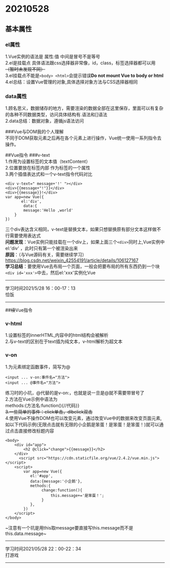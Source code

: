 # 20210528
## 基本属性
### el属性
1.Vue实例的语法是 属性:值 中间是冒号不是等号  
2.el是挂载点 具体语法跟css选择器非常像，id，class，标签选择器都可以用 ~~（暂时未发现不同）~~  
3.el挂载点不能是`<body> <html>`会提示错误**Do not mount Vue to body or html**  
4.el总结：设置Vue管理的对象,具体选择对象方法与CSS选择器相同  

### data属性
1.顾名思义，数据储存的地方，需要渲染的数据全部在这里保存，里面可以有复杂的各种不同数据类型，访问具体结构有.语法和[]语法  
2.data总结：数据对象，遵循js语法访问  

###Vue与DOM我的个人理解  
不同于DOM获取元素之后再在各个元素上进行操作，Vue统一使用一系列指令去操作。  

##Vue指令
###v-text  
1.作用为设置标签的文本值（textContent）  
2.位置要放在标签内部 作为标签的一个属性  
3.两个插值表达式和一个v-text指令代码对比  
```
<div v-text=" message+'!' "></div>
<div>{{message+"!"}}</div>
<div>{{message}}!</div>
var app=new Vue({
       el:'div',
        data:{
        message:'Hello ,world'
    }
})
```  
三个div表达含义相同，v-text是替换文本，如果只想替换原有部分文本这样做不行需要使用表达式  
**问题发现**：Vue实例只能挂载在一个div上，如果上面三个`<div>`同时上,Vue实例中el:'div' ，此时只有第一个被渲染出来  
**原因**：（与Vue源码有关，需要继续学习）https://blog.csdn.net/weixin_42554191/article/details/106127167  
**学习总结**：要使用Vue去布局一个页面，一般会把要布局的所有东西扔到一个块`<div id='xxx'>`中去，然后el:'xxx'实例化Vue  

---
学习时间2021/5/28 16：00-17：13  
恰饭  

---
##~~续~~Vue指令
### v-html
1.设置标签的innerHTML,内容中的html结构会被解析  
2.与v-text的区别在于text插为纯文本，v-html解析为超文本  

### v-on
1.为元素绑定函数事件，简写为@  
```
<input ... v-on:事件名="方法">
<input ... @事件名="方法">
```  
练习时的小坑，@代替的是v-on:，也就是说一旦是@就不需要带冒号了  
2.方法在Vue示例中语法为  
methods:{方法名:function(){//代码}}  
~~3.一些简单的事件：click单击，dlbclick双击~~  
4.使用Vue不操作DOM也可以改变元素，通过改变Vue中的数据来改变页面元素,如以下代码示例(无限点击就有无限的小企鹅是笨蛋！是笨蛋！是笨蛋！)就可以通过点击直接修改标题内容  
```
<body>
    <div id="app">
        <h2 @click="change">{{message}}</h2>
    </div>
      <script src="https://cdn.staticfile.org/vue/2.4.2/vue.min.js"></script>
    <script>
        var app=new Vue({
           el:'#app',
           data:{message:'小企鹅'},
           methods:{
                change:function(){
                    this.message+='是笨蛋！';
                }
           },
        })
    </script>
</body>
```  
~注意有一个坑是用this取message要直接写this.message而不是this.data.message~  

---
学习时间2021/05/28 22：00-22：34  
打游戏  

---

